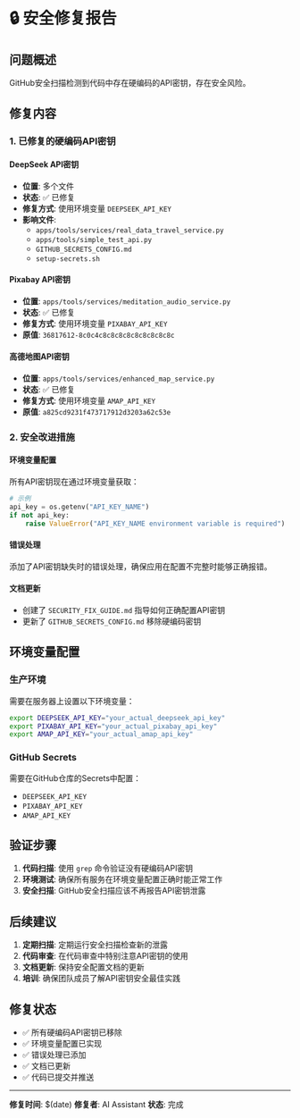 # 🔒 安全修复报告

## 问题概述
GitHub安全扫描检测到代码中存在硬编码的API密钥，存在安全风险。

## 修复内容

### 1. 已修复的硬编码API密钥

#### DeepSeek API密钥
- **位置**: 多个文件
- **状态**: ✅ 已修复
- **修复方式**: 使用环境变量 `DEEPSEEK_API_KEY`
- **影响文件**:
  - `apps/tools/services/real_data_travel_service.py`
  - `apps/tools/simple_test_api.py`
  - `GITHUB_SECRETS_CONFIG.md`
  - `setup-secrets.sh`

#### Pixabay API密钥
- **位置**: `apps/tools/services/meditation_audio_service.py`
- **状态**: ✅ 已修复
- **修复方式**: 使用环境变量 `PIXABAY_API_KEY`
- **原值**: `36817612-8c0c4c8c8c8c8c8c8c8c8c8c`

#### 高德地图API密钥
- **位置**: `apps/tools/services/enhanced_map_service.py`
- **状态**: ✅ 已修复
- **修复方式**: 使用环境变量 `AMAP_API_KEY`
- **原值**: `a825cd9231f473717912d3203a62c53e`

### 2. 安全改进措施

#### 环境变量配置
所有API密钥现在通过环境变量获取：
```python
# 示例
api_key = os.getenv("API_KEY_NAME")
if not api_key:
    raise ValueError("API_KEY_NAME environment variable is required")
```

#### 错误处理
添加了API密钥缺失时的错误处理，确保应用在配置不完整时能够正确报错。

#### 文档更新
- 创建了 `SECURITY_FIX_GUIDE.md` 指导如何正确配置API密钥
- 更新了 `GITHUB_SECRETS_CONFIG.md` 移除硬编码密钥

## 环境变量配置

### 生产环境
需要在服务器上设置以下环境变量：
```bash
export DEEPSEEK_API_KEY="your_actual_deepseek_api_key"
export PIXABAY_API_KEY="your_actual_pixabay_api_key"
export AMAP_API_KEY="your_actual_amap_api_key"
```

### GitHub Secrets
需要在GitHub仓库的Secrets中配置：
- `DEEPSEEK_API_KEY`
- `PIXABAY_API_KEY`
- `AMAP_API_KEY`

## 验证步骤

1. **代码扫描**: 使用 `grep` 命令验证没有硬编码API密钥
2. **环境测试**: 确保所有服务在环境变量配置正确时能正常工作
3. **安全扫描**: GitHub安全扫描应该不再报告API密钥泄露

## 后续建议

1. **定期扫描**: 定期运行安全扫描检查新的泄露
2. **代码审查**: 在代码审查中特别注意API密钥的使用
3. **文档更新**: 保持安全配置文档的更新
4. **培训**: 确保团队成员了解API密钥安全最佳实践

## 修复状态
- ✅ 所有硬编码API密钥已移除
- ✅ 环境变量配置已实现
- ✅ 错误处理已添加
- ✅ 文档已更新
- ✅ 代码已提交并推送

---
**修复时间**: $(date)
**修复者**: AI Assistant
**状态**: 完成
